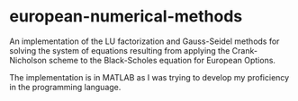 # european-numerical-methods

An implementation of the LU factorization and Gauss-Seidel methods for solving the system of equations resulting from applying the Crank-Nicholson scheme to the Black-Scholes equation for European Options.

The implementation is in MATLAB as I was trying to develop my proficiency in the programming language.